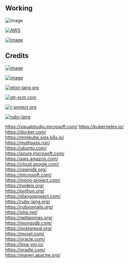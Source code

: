 Working
-------  
![image](https://raw.githubusercontent.com/RajaniCode/Working/1dad7189f156a2fe9bd0a59be4fa2ef7e6f2567b/Kubernetes/Amazon_Web_Services.svg)

[![AWS](https://github.com/user-attachments/assets/03cba219-864e-4531-9111-9eba2afc32e2)](https://aws.amazon.com/)


[![image](https://raw.githubusercontent.com/RajaniCode/Working/a95d81e62360367dde226b7742a35bb1b903cddd/Kubernetes/AWS.svg)](https://aws.amazon.com/)


Credits
-------


[![image](https://raw.githubusercontent.com/RajaniCode/Working/80b22db202f9a631ca7225c2d4ecc7d4c555625d/Kubernetes/developer.apple.com.svg)](https://developer.apple.com/)

[![image](https://github.com/RajaniCode/Working/blob/main/Kubernetes/developer.apple.com.svg?raw=true)](https://developer.apple.com/)



[![elixir-lang org](https://github.com/user-attachments/assets/51004915-a62d-436a-829b-39bd7f974841)](https://elixir-lang.org/)


[![git-scm com](https://github.com/user-attachments/assets/9034c022-7450-4e57-9bb6-e7f51edda29f)](https://git-scm.com/)


[![r-project org](https://github.com/user-attachments/assets/194fb77b-67ac-4e75-9f07-4efbaf24908b)](https://r-project.org/)


[![ruby-lang](https://github.com/user-attachments/assets/edd7d449-2f81-4f77-b7a5-2ba7425c2fad)](https://ruby-lang.org/)



https://visualstudio.microsoft.com/
https://kubernetes.io/  
https://docker.com/  
https://minikube.sigs.k8s.io/  
https://multipass.run/  
https://ubuntu.com/  
https://azure.microsoft.com/  
https://aws.amazon.com/  
https://cloud.google.com/  
https://openjdk.org/  
https://microsoft.com/  
https://mono-project.com/  
https://nodejs.org/  
https://python.org/  
https://djangoproject.com/  
https://ruby-lang.org/  
https://rubyonrails.org/  
https://php.net/  
https://getlaminas.org/  
https://mongodb.com/  
https://postgresql.org/  
https://mysql.com/  
https://oracle.com/  
https://lima-vm.io/  
https://gradle.com/  
https://maven.apache.org/
